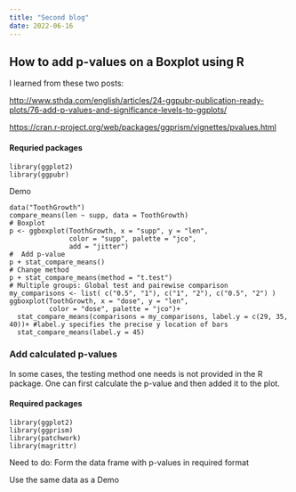```yaml
---
title: "Second blog"
date: 2022-06-16
---
```




## How to add p-values on a Boxplot using R

I learned from these two posts:

http://www.sthda.com/english/articles/24-ggpubr-publication-ready-plots/76-add-p-values-and-significance-levels-to-ggplots/

https://cran.r-project.org/web/packages/ggprism/vignettes/pvalues.html


#### Requried packages
```
library(ggplot2)
library(ggpubr)
```
Demo
```
data("ToothGrowth")
compare_means(len ~ supp, data = ToothGrowth)
# Boxplot
p <- ggboxplot(ToothGrowth, x = "supp", y = "len",
               color = "supp", palette = "jco",
               add = "jitter")
#  Add p-value
p + stat_compare_means()
# Change method
p + stat_compare_means(method = "t.test")
# Multiple groups: Global test and pairewise comparison
my_comparisons <- list( c("0.5", "1"), c("1", "2"), c("0.5", "2") )
ggboxplot(ToothGrowth, x = "dose", y = "len",
          color = "dose", palette = "jco")+ 
  stat_compare_means(comparisons = my_comparisons, label.y = c(29, 35, 40))+ #label.y specifies the precise y location of bars
  stat_compare_means(label.y = 45)
```

### Add calculated p-values
In some cases, the testing method one needs is not provided in the R package. One can first calculate the p-value and then added it to the plot. 

#### Required packages
```
library(ggplot2)
library(ggprism)
library(patchwork)
library(magrittr)

```

Need to do: Form the data frame with p-values in required format 

Use the same data as a Demo





